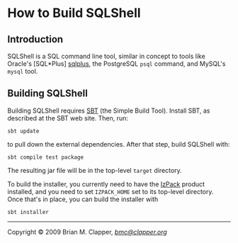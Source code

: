 How to Build SQLShell
=====================

Introduction
------------

SQLShell is a SQL command line tool, similar in concept to tools like
Oracle's [SQL*Plus] [sqlplus], the PostgreSQL `psql` command, and
MySQL's `mysql` tool.

  [sqlplus]: http://www.oracle.com/technology/docs/tech/sql_plus/index.html

Building SQLShell
-----------------

Building SQLShell requires [SBT][sbt] (the Simple Build Tool). Install SBT,
as described at the SBT web site. Then, run:

[sbt]: http://code.google.com/p/simple-build-tool

    sbt update

to pull down the external dependencies. After that step, build SQLShell
with:

    sbt compile test package

The resulting jar file will be in the top-level `target` directory.

To build the installer, you currently need to have the [IzPack][izpack]
product installed, and you need to set `IZPACK_HOME` set to its top-level
directory. Once that's in place, you can build the installer with

    sbt installer

[izpack]: http://izpack.org/

---
Copyright &copy; 2009 Brian M. Clapper, <i>bmc@clapper.org</i>

